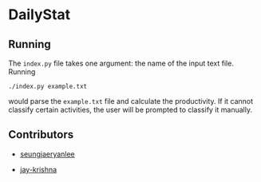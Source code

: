 # DailyStat

## Running

The `index.py` file takes one argument: the name of the input text file. Running

```
./index.py example.txt
```

would parse the `example.txt` file and calculate the productivity. If it cannot classify certain activities, the user will be prompted to classify it manually.

## Contributors

 * [seungjaeryanlee](https://github.com/seungjaeryanlee)

 * [jay-krishna](https://github.com/jay-krishna)